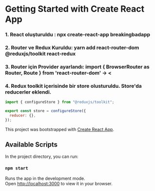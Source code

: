 # Getting Started with Create React App

### 1. React oluşturuldu : npx create-react-app breakingbadapp

### 2. Router ve Redux Kuruldu: yarn add react-router-dom @reduxjs/toolkit react-redux

### 3. Router için Provider ayarlandı: import { BrowserRouter as Router, Route } from 'react-router-dom' -> <

### 4. Redux toolkit içerisinde bir store olusturuldu. Store'da reducerler eklendi.

```js
import { configureStore } from "@reduxjs/toolkit";

export const store = configureStore({
  reducer: {},
});
```

This project was bootstrapped with [Create React App](https://github.com/facebook/create-react-app).

## Available Scripts

In the project directory, you can run:

### `npm start`

Runs the app in the development mode.\
Open [http://localhost:3000](http://localhost:3000) to view it in your browser.
